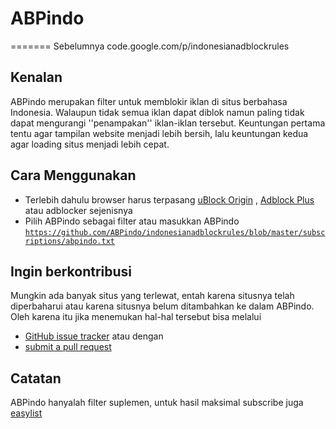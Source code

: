 # ABPindo
  =======
Sebelumnya code.google.com/p/indonesianadblockrules

## Kenalan 
ABPindo merupakan filter untuk memblokir iklan di situs berbahasa Indonesia. Walaupun tidak semua iklan dapat diblok namun paling tidak dapat mengurangi ''penampakan'' iklan-iklan tersebut. Keuntungan pertama tentu agar tampilan website menjadi lebih bersih, lalu keuntungan kedua agar loading situs menjadi lebih cepat.

## Cara Menggunakan 
- Terlebih dahulu browser harus terpasang [uBlock Origin](https://github.com/gorhill/uBlock#installation) , [Adblock Plus](https://adblockplus.org/en/) atau adblocker sejenisnya
- Pilih ABPindo sebagai filter atau masukkan ABPindo
<code>https://github.com/ABPindo/indonesianadblockrules/blob/master/subscriptions/abpindo.txt</code>

## Ingin berkontribusi
Mungkin ada banyak situs yang terlewat, entah karena situsnya telah diperbaharui atau karena situsnya belum ditambahkan ke dalam ABPindo. Oleh karena itu jika menemukan hal-hal tersebut bisa melalui
- [GitHub issue tracker](https://github.com/ABPindo/indonesianadblockrules/issues) atau dengan
- [submit a pull request](https://github.com/ABPindo/indonesianadblockrules/pulls)

## Catatan
ABPindo hanyalah filter suplemen, untuk hasil maksimal subscribe juga [easylist](https://easylist.to/easylist/easylist.txt)
